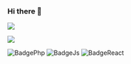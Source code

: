 ### Hi there 👋

<img src="https://github-readme-stats.vercel.app/api?username=icaroperetti&&show_icons=true&title_color=ffffff&icon_color=green&text_color=daf7dc&bg_color=151515">

<a href="https://www.linkedin.com/in/icaro-peretti/"> <img src="https://img.shields.io/badge/LinkedIn-0077B5?style=flat&logo=linkedin&logoColor=white" />
</a>

![BadgePhp](https://img.shields.io/badge/-PHP-61DAFB?logo=php&logoColor=balck&style=flat) 
![BadgeJs](https://img.shields.io/badge/-Javascript-61DAFB?logo=javascript&logoColor=black&style=flat) 
![BadgeReact](https://img.shields.io/badge/-ReactJs-61DAFB?logo=react&logoColor=black&style=flat)
